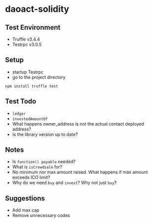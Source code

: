 # daoact-solidity

## Test Environment

- Truffle v3.4.4
- Testrpc v3.0.5

## Setup

- startup Testrpc
- go to the project directory

`
npm install
truffle test
`


## Test Todo

- `ledger`
- `investedAmountOf`
- What happens owner_address is not the actual contact deployed address?
- Is the library version up to date?

## Notes

- Is `function() payable` needed?
- What is `isCrowdsale` for?
- No minimum nor max amount raised. What happens if max amount exceeds ICO limit?
- Why do we need `buy` and `invest`? Why not just `buy`?

## Suggestions

- Add max cap
- Remove unnecessary codes
